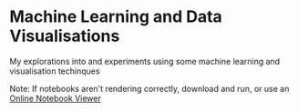 # Machine Learning and Data Visualisations
My explorations into and experiments using some machine learning and visualisation techinques

Note: If notebooks aren't rendering correctly, download and run, or use an [Online Notebook Viewer](http://nbviewer.jupyter.org/)


